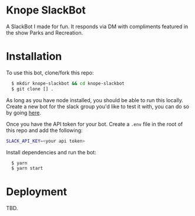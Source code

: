 # Knope SlackBot
A SlackBot I made for fun. It responds via DM with compliments featured in the show Parks and Recreation.

# Installation
To use this bot, clone/fork this repo:
```sh
  $ mkdir knope-slackbot && cd knope-slackbot
  $ git clone [] .
```

As long as you have node installed, you should be able to run this locally. Create a new bot for the slack group you'd like to test it with, you can do so by going [here](https://my.slack.com/services/new/bot).

Once you have the API token for your bot. Create a `.env` file in the root of this repo and add the following:
```sh
SLACK_API_KEY=<your api token>
```

Install dependencies and run the bot:
```sh
  $ yarn
  $ yarn start
```

# Deployment
TBD.
